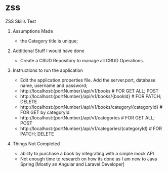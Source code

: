 # zss
ZSS Skills Test

1. Assumptions Made
   - the Category title is unique;

2. Additional Stuff I would have done
   - Create a CRUD Repository to manage all CRUD Operations.
   
3. Instructions to run the application
   - Edit the application.properties file. Add the server.port, database name, username and password;
   - http://localhost:{portNumber}/api/v1/books # FOR GET ALL; POST
   - http://localhost:{portNumber}/api/v1/books/{bookId} # FOR PATCH; DELETE
   - http://localhost:{portNumber}/api/v1/books/category/{categoryId} # FOR GET by categoryId
   - http://localhost:{portNumber}/api/v1/categories # FOR GET ALL; POST
   - http://localhost:{portNumber}/api/v1/categories/{categoryId} # FOR PATCH; DELETE

4. Things Not Completed
   - ability to purchase a book by integrating with a simple mock API
   - Not enough time to research on how its done as I am new to Java Spring [Mostly an Angular and Laravel Developer]
